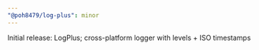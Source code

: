 ```yaml
---
"@poh8479/log-plus": minor
---
```


Initial release: LogPlus; cross-platform logger with levels + ISO timestamps
